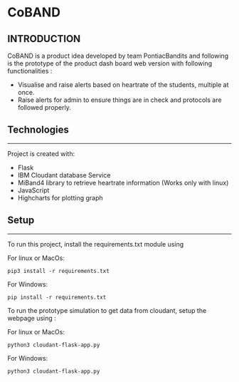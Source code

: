 # CoBAND


INTRODUCTION
------------

CoBAND is a product idea developed by team PontiacBandits and following is the prototype of the product dash board web version with following functionalities :

 * Visualise and raise alerts based on heartrate of the students, multiple at once.
 * Raise alerts for admin to ensure things are in check and protocols are followed properly.

## Technologies
------------
Project is created with:
* Flask
* IBM Cloudant database Service
* MiBand4 library to retrieve heartrate information (Works only with linux)
* JavaScript
* Highcharts for plotting graph
	
## Setup
------------
To run this project, install the requirements.txt module using 

For linux or MacOs:
```
pip3 install -r requirements.txt
```

For Windows:
```
pip install -r requirements.txt
```

To run the prototype simulation to get data from cloudant, setup the webpage using :

For linux or MacOs:
```
python3 cloudant-flask-app.py
```

For Windows:
```
python3 cloudant-flask-app.py
```